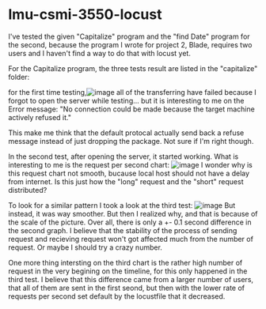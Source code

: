 # lmu-csmi-3550-locust

I've tested the given "Capitalize" program and the "find Date" program for the second, because the program I wrote for project 2, Blade, requires two users and I haven't find a way to do that with locust yet.

For the Capitalize program, the three tests result are listed in the "capitalize" folder:

  for the first time testing,![image](https://user-images.githubusercontent.com/46990486/141945805-f6886a7b-d934-413e-b7d8-e8e8c09f66be.png)
all of the transferring have failed because I forgot to open the server while testing...
but it is interesting to me on the Error message: "No connection could be made because the target machine actively refused it."

This make me think that the default protocal actually send back a refuse message instead of just dropping the package. Not sure if I'm right though.

In the second test, after opening the server, it started working. What is interesting to me is the request per second chart:
![image](https://user-images.githubusercontent.com/46990486/141946500-24620c77-f69e-4f49-bd63-7729b44b84e8.png)
I wonder why is this request chart not smooth, bucause local host should not have a delay from internet. Is this just how the "long" request and the "short" request distributed?

To look for a similar pattern I took a look at the third test:
![image](https://user-images.githubusercontent.com/46990486/141946837-5fce76f4-b52a-4393-9977-e4eb36ff6f51.png)
But instead, it was way smoother. But then I realized why, and that is because of the scale of the picture. Over all, there is only a +- 0.1 second difference in the second graph. I believe that the stability of the process of sending request and recieving request won't got affected much from the number of request. Or maybe I should try a crazy number.

One more thing intersting on the third chart is the rather high number of request in the very begining on the timeline, for this only happened in the third test. I believe that this difference came from a larger number of users, that all of them are sent in the first seond, but then with the lower rate of requests per second set default by the locustfile that it decreased.
